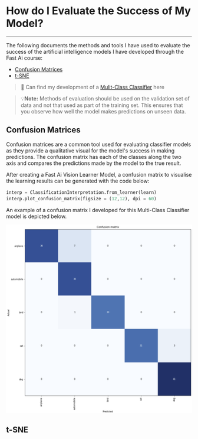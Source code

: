 # How do I Evaluate the Success of My Model? 
---

The following documents the methods and tools I have used to evaluate the success of the artificial intelligence models I have developed through the Fast Ai course:
- [Confusion Matrices](#confusion)
- [t-SNE](#tsne)

>🔗 Can find my development of a [Mulit-Class Classifier](/posts/2025-04-12-Mulit-Class_Classifier.md) here

>💡**Note:** Methods of evaluation should be used on the validation set of data and not that used as part of the training set. This ensures that you observe how well the model makes predictions on unseen data. 
<a id='confusion'>

## Confusion Matrices </a>

Confusion matrices are a common tool used for evaluating classifier models as they provide a qualitative visual for the model's success in making predictions. The confusion matrix has each of the classes along the two axis and compares the predictions made by the model to the true result. 

After creating a Fast Ai Vision Learner Model, a confusion matrix to visualise the learning results can be generated with the code below:

```python
interp = ClassificationInterpretation.from_learner(learn)
interp.plot_confusion_matrix(figsize = (12,12), dpi = 60)
```


An example of a confusion matrix I developed for this Multi-Class Classifier model is depicted below. 
<p align = 'center'>
<img src = '/images/confusion.png'>
</p>
<a id='t-SNE'>
  
## t-SNE </a>

